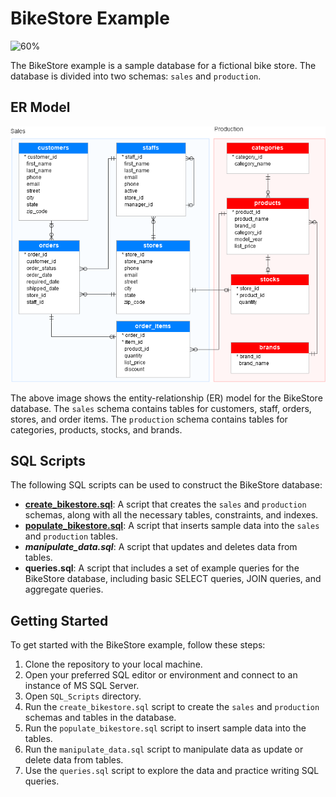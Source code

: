 # BikeStore Example

![60%](https://progress-bar.dev/60/?title=Done)

The BikeStore example is a sample database for a fictional bike store. The database is divided into two schemas: `sales` and `production`.

## ER Model

![BikeStore ER model](./ER_Models/BikeStore_ER_Model.png)

The above image shows the entity-relationship (ER) model for the BikeStore database. The `sales` schema contains tables for customers, staff, orders, stores, and order items. The `production` schema contains tables for categories, products, stocks, and brands.

## SQL Scripts

The following SQL scripts can be used to construct the BikeStore database:

- **[create_bikestore.sql](./SQL_Scripts/create_bikestore.sql)**: A script that creates the `sales` and `production` schemas, along with all the necessary tables, constraints, and indexes.
- **[populate_bikestore.sql](./SQL_Scripts/populate_bikestore.sql)**: A script that inserts sample data into the `sales` and `production` tables.
- ***manipulate_data.sql***: A script that updates and deletes data from tables.
- **queries.sql**: A script that includes a set of example queries for the BikeStore database, including basic SELECT queries, JOIN queries, and aggregate queries.

## Getting Started

To get started with the BikeStore example, follow these steps:

1. Clone the repository to your local machine.
2. Open your preferred SQL editor or environment and connect to an instance of MS SQL Server.
3. Open `SQL_Scripts` directory.
4. Run the `create_bikestore.sql` script to create the `sales` and `production` schemas and tables in the database.
5. Run the `populate_bikestore.sql` script to insert sample data into the tables.
6. Run the `manipulate_data.sql` script to manipulate data as update or delete data from tables.
7. Use the `queries.sql` script to explore the data and practice writing SQL queries.
